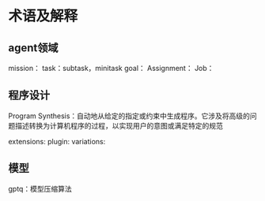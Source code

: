 # 术语及解释
## agent领域
mission：
task：subtask，minitask
goal：
Assignment：
Job：

## 程序设计
Program Synthesis：自动地从给定的指定或约束中生成程序。它涉及将高级的问题描述转换为计算机程序的过程，以实现用户的意图或满足特定的规范

extensions:
plugin:
variations:

## 模型
gptq：模型压缩算法